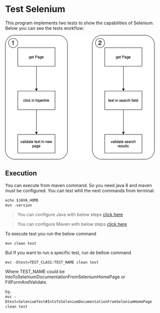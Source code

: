 # Test Selenium

This program implements two tests to show the capabilities of Selenium. Below you can see the tests workflow:

![workflows](asserts/Workflows.drawio.png)

## Execution

You can execute from maven command. So you need java 8 and maven must be configured. You can test whit the next 
commands from terminal:

    echo $JAVA_HOME
    mvn -version

>You can configure Java with below steps [click here](https://adoptium.net/installation.html)

>You can configure Maven with below steps [click here](https://maven.apache.org/install.html)

To execute test you run the below command

    mvn clean test

But If you want to run a specific test, run de bellow command

    mvc -Dtest=TEST_CLASS:TEST_NAME clean test

Where TEST_NAME could be IntoToSeleniumDocumentationFromSeleniumHomePage or FillFormAndValidate. 

    Eg.
    mvc -Dtest=SeleniumTest#IntoToSeleniumDocumentationFromSeleniumHomePage clean test